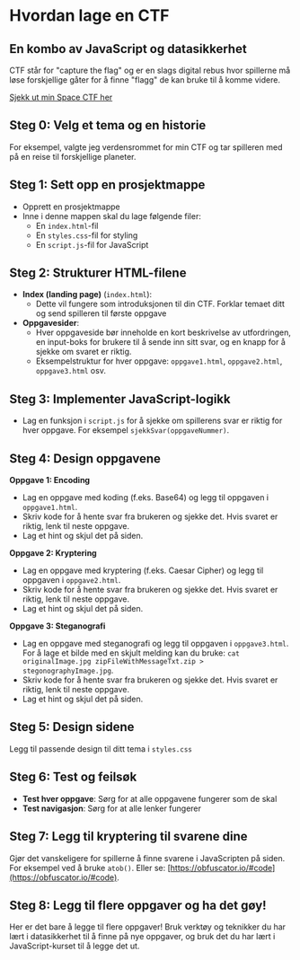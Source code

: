 # Hvordan lage en CTF 
## En kombo av JavaScript og datasikkerhet

CTF står for "capture the flag" og er en slags digital rebus hvor spillerne må løse forskjellige gåter for å finne "flagg" de kan bruke til å komme videre. 

[Sjekk ut min Space CTF her](https://madelelo.github.io/space-ctf/)

## Steg 0: Velg et tema og en historie
For eksempel, valgte jeg verdensrommet for min CTF og tar spilleren med på en reise til forskjellige planeter.

## Steg 1: Sett opp en prosjektmappe
- Opprett en prosjektmappe
- Inne i denne mappen skal du lage følgende filer: 
   - En `index.html`-fil
   - En `styles.css`-fil for styling
   - En `script.js`-fil for JavaScript

## Steg 2: Strukturer HTML-filene
- **Index (landing page)** (`index.html`):
   - Dette vil fungere som introduksjonen til din CTF. Forklar temaet ditt og send spilleren til første oppgave
- **Oppgavesider**:
   - Hver oppgaveside bør inneholde en kort beskrivelse av utfordringen, en input-boks for brukere til å sende inn sitt svar, og en knapp for å sjekke om svaret er riktig.
   - Eksempelstruktur for hver oppgave: `oppgave1.html`, `oppgave2.html`, `oppgave3.html` osv. 

## Steg 3: Implementer JavaScript-logikk
- Lag en funksjon i `script.js` for å sjekke om spillerens svar er riktig for hver oppgave. For eksempel `sjekkSvar(oppgaveNummer)`.

## Steg 4: Design oppgavene
**Oppgave 1: Encoding**
- Lag en oppgave med koding (f.eks. Base64) og legg til oppgaven i `oppgave1.html`.
- Skriv kode for å hente svar fra brukeren og sjekke det. Hvis svaret er riktig, lenk til neste oppgave.
- Lag et hint og skjul det på siden.

**Oppgave 2: Kryptering**
- Lag en oppgave med kryptering (f.eks. Caesar Cipher) og legg til oppgaven i `oppgave2.html`.
- Skriv kode for å hente svar fra brukeren og sjekke det. Hvis svaret er riktig, lenk til neste oppgave.
- Lag et hint og skjul det på siden.

**Oppgave 3: Steganografi**
- Lag en oppgave med steganografi og legg til oppgaven i `oppgave3.html`.
  For å lage et bilde med en skjult melding kan du bruke: `cat originalImage.jpg zipFileWithMessageTxt.zip > stegonographyImage.jpg`.
- Skriv kode for å hente svar fra brukeren og sjekke det. Hvis svaret er riktig, lenk til neste oppgave.
- Lag et hint og skjul det på siden.

## Steg 5: Design sidene
 Legg til passende design til ditt tema i `styles.css`

## Steg 6: Test og feilsøk
- **Test hver oppgave**: Sørg for at alle oppgavene fungerer som de skal
- **Test navigasjon**: Sørg for at alle lenker fungerer

## Steg 7: Legg til kryptering til svarene dine
Gjør det vanskeligere for spillerne å finne svarene i JavaScripten på siden. For eksempel ved å bruke `atob()`. Eller se: [https://obfuscator.io/#code](https://obfuscator.io/#code).

## Steg 8: Legg til flere oppgaver og ha det gøy!
Her er det bare å legge til flere oppgaver! Bruk verktøy og teknikker du har lært i datasikkerhet til å finne på nye oppgaver, og bruk det du har lært i JavaScript-kurset til å legge det ut. 